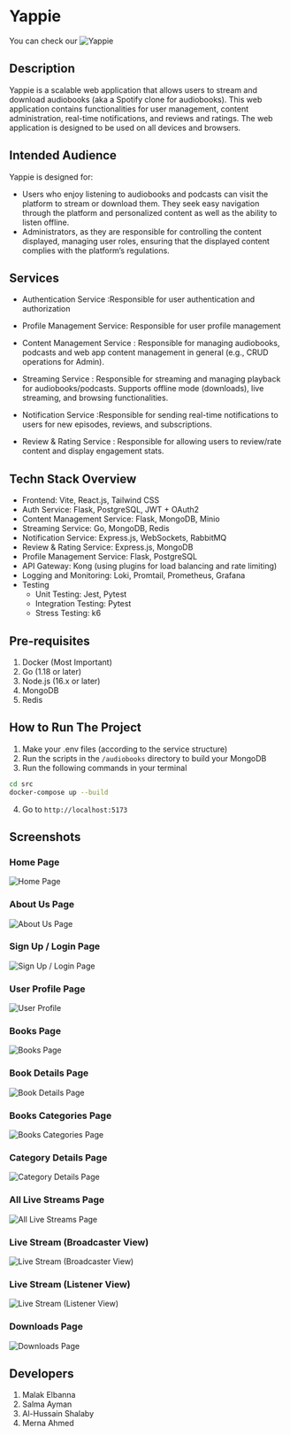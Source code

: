 # Yappie
You can check our ![Yappie](https://frontend-production-57ab.up.railway.app/books)

## Description ##
Yappie is a scalable web application that allows users to stream and download audiobooks (aka a Spotify clone for audiobooks). This web application contains functionalities for user management, content administration, real-time notifications, and reviews and ratings. The web application is designed to be used on all devices and browsers.

## Intended Audience ##
Yappie is designed for:
- Users who enjoy listening to audiobooks and podcasts can visit the platform to stream or download them. They seek easy navigation through the platform and personalized content as well as the ability to listen offline.
- Administrators, as they are responsible for controlling the content displayed, managing user roles, ensuring that the displayed content complies with the platform’s regulations. 

## Services ##
- Authentication Service :Responsible for user authentication and authorization

- Profile Management Service: Responsible for user profile management
 
- Content Management Service : Responsible for managing audiobooks, podcasts and web app content management in general (e.g., CRUD operations for Admin).

- Streaming Service : Responsible for streaming and managing playback for audiobooks/podcasts. Supports offline mode (downloads), live streaming, and browsing functionalities.

- Notification Service :Responsible for sending real-time notifications to users for new episodes, reviews, and subscriptions.

- Review & Rating Service : Responsible for allowing users to review/rate content and display engagement stats.

## Techn Stack Overview ##
- Frontend: Vite, React.js, Tailwind CSS
- Auth Service: Flask, PostgreSQL, JWT + OAuth2
- Content Management Service: Flask, MongoDB, Minio
- Streaming Service: Go, MongoDB, Redis
- Notification Service: Express.js, WebSockets, RabbitMQ
- Review & Rating Service: Express.js, MongoDB
- Profile Management Service: Flask, PostgreSQL
- API Gateway: Kong (using plugins for load balancing and rate limiting)
- Logging and Monitoring: Loki, Promtail, Prometheus, Grafana
- Testing
    - Unit Testing: Jest, Pytest
    - Integration Testing: Pytest
    - Stress Testing: k6

## Pre-requisites ##
1. Docker (Most Important)
2. Go (1.18 or later)
3. Node.js (16.x or later) 
4. MongoDB
5. Redis

## How to Run The Project ## 
1. Make your .env files (according to the service structure)
2. Run the scripts in the `/audiobooks` directory to build your MongoDB
3. Run the following commands in your terminal
```bash
cd src
docker-compose up --build
```
4. Go to `http://localhost:5173`

## Screenshots ##

### Home Page
![Home Page](Screenshots/Home.png)

### About Us Page
![About Us Page](Screenshots/AboutUs.png)

### Sign Up / Login Page
![Sign Up / Login Page](Screenshots/Login.png)

### User Profile Page
![User Profile](Screenshots/Profile.png)

### Books Page
![Books Page](Screenshots/Books.png)

### Book Details Page
![Book Details Page](Screenshots/BookDetails.png)

### Books Categories Page
![Books Categories Page](Screenshots/BooksCategories.png)

### Category Details Page
![Category Details Page](Screenshots/CategoryDetails.png)

### All Live Streams Page
![All Live Streams Page](Screenshots/AllLives.png)

### Live Stream (Broadcaster View)
![Live Stream (Broadcaster View)](Screenshots/LiveStream_broadcast.png)

### Live Stream (Listener View)
![Live Stream (Listener View)](Screenshots/LiveStream_Listener.png)

### Downloads Page
![Downloads Page](Screenshots/Downloads.png)

## Developers ##
1. Malak Elbanna
2. Salma Ayman
3. Al-Hussain Shalaby
4. Merna Ahmed 
